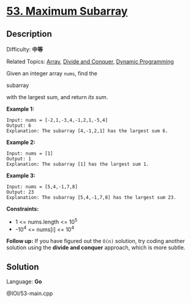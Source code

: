 # [53\. Maximum Subarray](https://leetcode.cn/problems/maximum-subarray/)

## Description

Difficulty: **中等**  

Related Topics: [Array](https://leetcode.cn/tag/https://leetcode.cn/tag/array//), [Divide and Conquer](https://leetcode.cn/tag/https://leetcode.cn/tag/divide-and-conquer//), [Dynamic Programming](https://leetcode.cn/tag/https://leetcode.cn/tag/dynamic-programming//)


Given an integer array `nums`, find the<span data-keyword="subarray-nonempty" class=" cursor-pointer relative text-dark-blue-s text-sm"></span>


subarray


with the largest sum, and return _its sum_.

**Example 1:**

```
Input: nums = [-2,1,-3,4,-1,2,1,-5,4]
Output: 6
Explanation: The subarray [4,-1,2,1] has the largest sum 6.
```

**Example 2:**

```
Input: nums = [1]
Output: 1
Explanation: The subarray [1] has the largest sum 1.
```

**Example 3:**

```
Input: nums = [5,4,-1,7,8]
Output: 23
Explanation: The subarray [5,4,-1,7,8] has the largest sum 23.
```

**Constraints:**

*   1 <= nums.length <= 10<sup>5</sup>
*   -10<sup>4</sup> <= nums[i] <= 10<sup>4</sup>

**Follow up:** If you have figured out the `O(n)` solution, try coding another solution using the **divide and conquer** approach, which is more subtle.


## Solution

Language: **Go**


@IOI/53-main.cpp
